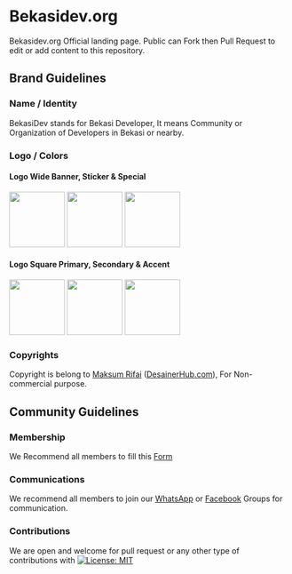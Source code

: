 # Bekasidev.org
Bekasidev.org Official landing page. Public can Fork then Pull Request to edit or add content to this repository.
## Brand Guidelines
### Name / Identity
BekasiDev stands for Bekasi Developer, It means Community or Organization of Developers in Bekasi or nearby.
### Logo / Colors
#### Logo Wide Banner, Sticker & Special
<a href="https://raw.githubusercontent.com/Bekasi-Dev-Community/bekasidev/master/assets/img/brand/bekasidev-banner.png"><img src="https://raw.githubusercontent.com/Bekasi-Dev-Community/bekasidev/master/assets/img/brand/bekasidev-banner.png" width="100"></a>
<a href="https://raw.githubusercontent.com/Bekasi-Dev-Community/bekasidev/master/assets/img/brand/bekasidev-stiker.png"><img src="https://raw.githubusercontent.com/Bekasi-Dev-Community/bekasidev/master/assets/img/brand/bekasidev-stiker.png" width="100"></a>
<a href="https://raw.githubusercontent.com/Bekasi-Dev-Community/bekasidev/master/assets/img/brand/bekasidev-special.png"><img src="https://raw.githubusercontent.com/Bekasi-Dev-Community/bekasidev/master/assets/img/brand/bekasidev-special.png" width="100"></a>
#### Logo Square Primary, Secondary & Accent
<a href="https://raw.githubusercontent.com/Bekasi-Dev-Community/bekasidev/master/assets/img/logo.png"><img src="https://raw.githubusercontent.com/Bekasi-Dev-Community/bekasidev/master/assets/img/logo.png" width="100"></a>
<a href="https://raw.githubusercontent.com/Bekasi-Dev-Community/bekasidev/master/assets/img/logo-white.png"><img src="https://raw.githubusercontent.com/Bekasi-Dev-Community/bekasidev/master/assets/img/logo-white.png" width="100"></a>
<a href="https://raw.githubusercontent.com/Bekasi-Dev-Community/bekasidev/master/assets/img/logo-green.png"><img src="https://raw.githubusercontent.com/Bekasi-Dev-Community/bekasidev/master/assets/img/logo-green.png" width="100"></a>
### Copyrights
Copyright is belong to <a href="https://github.com/MaksumRifai">Maksum Rifai</a> (<a href="https://desainerhub.com/portfolio/bekasidev">DesainerHub.com</a>), For Non-commercial purpose.
## Community Guidelines
### Membership
We Recommend all members to fill this <a href="https://forms.gle/45ihvWw6vJ6g8zps5">Form</a>
### Communications
We recommend all members to join our <a href="https://bit.ly/bekasidev-wa">WhatsApp</a> or <a href="https://bit.ly/bekasidev">Facebook</a> Groups for communication.
### Contributions
We are open and welcome for pull request or any other type of contributions with
[![License: MIT](https://img.shields.io/badge/License-MIT-blue.svg)](https://github.com/Bekasi-Dev-Community/bekasidev/blob/master/LICENSE)